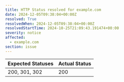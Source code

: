 ```yaml
---
title: HTTP Status resolved for example.com
date: 2024-12-05T09:38:04+00:00Z
resolved: True
resolvedWhen: 2024-12-05T09:38:04+00:00Z
resolvedStartTime: 2024-10-25T21:09:43.191474+00:00
severity: notice
affected:
  - example.com
section: issue
---
```


| Expected Statuses | Actual Status  |
|-------------------|----------------|
| 200, 301, 302 | 200 |
